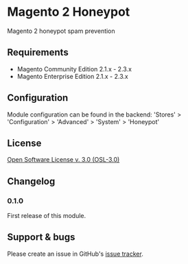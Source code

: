 # Magento 2 Honeypot 

Magento 2 honeypot spam prevention  

## Requirements
* Magento Community Edition 2.1.x - 2.3.x 
* Magento Enterprise Edition 2.1.x - 2.3.x

## Configuration
Module configuration can be found in the backend: 'Stores' > 'Configuration' > 'Advanced' > 'System' > 'Honeypot'

## License
[Open Software License v. 3.0 (OSL-3.0)](https://opensource.org/licenses/OSL-3.0)

## Changelog
### 0.1.0 
First release of this module.

## Support & bugs
Please create an issue in GitHub's [issue tracker](https://github.com/actiview/module-honeypot/issues).
